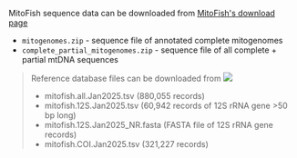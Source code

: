 MitoFish sequence data can be downloaded from [MitoFish's download page](http://mitofish.aori.u-tokyo.ac.jp/download/)

* `mitogenomes.zip` - sequence file of annotated complete mitogenomes
* `complete_partial_mitogenomes.zip` - sequence file of all complete + partial mtDNA sequences

> Reference database files can be downloaded from [<img src=https://zenodo.org/badge/DOI/10.5281/zenodo.14647420.svg>](https://doi.org/10.5281/zenodo.14647420)
> - mitofish.all.Jan2025.tsv (880,055 records)
> - mitofish.12S.Jan2025.tsv (60,942 records of 12S rRNA gene >50 bp long)
> - mitofish.12S.Jan2025_NR.fasta (FASTA file of 12S rRNA gene records)
> - mitofish.COI.Jan2025.tsv (321,227 records)
